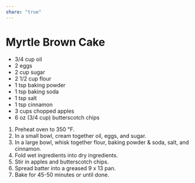 ```yaml
---
share: "true"
---
```


# Myrtle Brown Cake
- 3/4 cup oil
- 2 eggs
- 2 cup sugar
- 2 1/2 cup flour
- 1 tsp baking powder
- 1 tsp baking soda
- 1 tsp salt
- 1 tsp cinnamon
- 3 cups chopped apples
- 6 oz (3/4 cup) butterscotch chips

1. Preheat oven to 350 ℉.
2. In a small bowl, cream together oil, eggs, and sugar.
3. In a large bowl, whisk together flour, baking powder & soda, salt, and cinnamon.
4. Fold wet ingredients into dry ingredients.
5. Stir in apples and butterscotch chips.
6. Spread batter into a greased 9 x 13 pan.
7. Bake for 45-50 minutes or until done.